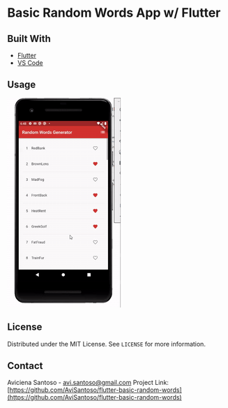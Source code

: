 # Basic Random Words App w/ Flutter

## Built With

* [Flutter](https://flutter.dev/)
* [VS Code](https://code.visualstudio.com/)


## Usage

![](example.gif)


## License

Distributed under the MIT License. See `LICENSE` for more information.


## Contact

Aviciena Santoso - avi.santoso@gmail.com
Project Link: [https://github.com/AviSantoso/flutter-basic-random-words](https://github.com/AviSantoso/flutter-basic-random-words)

<!-- MARKDOWN LINKS & IMAGES -->
<!-- https://www.markdownguide.org/basic-syntax/#reference-style-links -->
[linkedin-shield]: https://img.shields.io/badge/-LinkedIn-black.svg?style=flat-square&logo=linkedin&colorB=555
[linkedin-url]: https://www.linkedin.com/in/aviciena-santoso/
